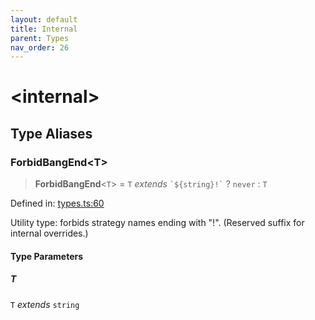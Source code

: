 ```yaml
---
layout: default
title: Internal
parent: Types
nav_order: 26
---
```


# \<internal\>

## Type Aliases

### ForbidBangEnd\<T\>

> **ForbidBangEnd**\<`T`\> = `T` _extends_ `` `${string}!` `` ? `never` : `T`

Defined in: [types.ts:60](https://github.com/react18-tools/git-json-resolver/blob/ea7c4933c584c1efc40c46f3e2b08af2e6adef36/lib/src/types.ts#L60)

Utility type: forbids strategy names ending with "!".
(Reserved suffix for internal overrides.)

#### Type Parameters

##### T

`T` _extends_ `string`
